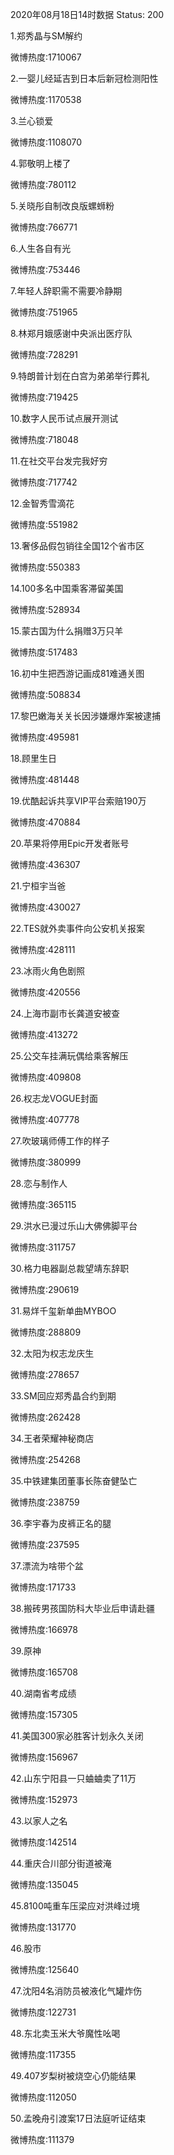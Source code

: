 2020年08月18日14时数据
Status: 200

1.郑秀晶与SM解约

微博热度:1710067

2.一婴儿经延吉到日本后新冠检测阳性

微博热度:1170538

3.兰心锁爱

微博热度:1108070

4.郭敬明上楼了

微博热度:780112

5.关晓彤自制改良版螺蛳粉

微博热度:766771

6.人生各自有光

微博热度:753446

7.年轻人辞职需不需要冷静期

微博热度:751965

8.林郑月娥感谢中央派出医疗队

微博热度:728291

9.特朗普计划在白宫为弟弟举行葬礼

微博热度:719425

10.数字人民币试点展开测试

微博热度:718048

11.在社交平台发完我好穷

微博热度:717742

12.金智秀雪滴花

微博热度:551982

13.奢侈品假包销往全国12个省市区

微博热度:550383

14.100多名中国乘客滞留美国

微博热度:528934

15.蒙古国为什么捐赠3万只羊

微博热度:517483

16.初中生把西游记画成81难通关图

微博热度:508834

17.黎巴嫩海关关长因涉嫌爆炸案被逮捕

微博热度:495981

18.顾里生日

微博热度:481448

19.优酷起诉共享VIP平台索赔190万

微博热度:470884

20.苹果将停用Epic开发者账号

微博热度:436307

21.宁桓宇当爸

微博热度:430027

22.TES就外卖事件向公安机关报案

微博热度:428111

23.冰雨火角色剧照

微博热度:420556

24.上海市副市长龚道安被查

微博热度:413272

25.公交车挂满玩偶给乘客解压

微博热度:409808

26.权志龙VOGUE封面

微博热度:407778

27.吹玻璃师傅工作的样子

微博热度:380999

28.恋与制作人

微博热度:365115

29.洪水已漫过乐山大佛佛脚平台

微博热度:311757

30.格力电器副总裁望靖东辞职

微博热度:290619

31.易烊千玺新单曲MYBOO

微博热度:288809

32.太阳为权志龙庆生

微博热度:278657

33.SM回应郑秀晶合约到期

微博热度:262428

34.王者荣耀神秘商店

微博热度:254268

35.中铁建集团董事长陈奋健坠亡

微博热度:238759

36.李宇春为皮裤正名的腿

微博热度:237595

37.漂流为啥带个盆

微博热度:171733

38.搬砖男孩国防科大毕业后申请赴疆

微博热度:166978

39.原神

微博热度:165708

40.湖南省考成绩

微博热度:157305

41.美国300家必胜客计划永久关闭

微博热度:156967

42.山东宁阳县一只蛐蛐卖了11万

微博热度:152973

43.以家人之名

微博热度:142514

44.重庆合川部分街道被淹

微博热度:135045

45.8100吨重车压梁应对洪峰过境

微博热度:131770

46.股市

微博热度:125640

47.沈阳4名消防员被液化气罐炸伤

微博热度:122731

48.东北卖玉米大爷魔性吆喝

微博热度:117355

49.407岁梨树被烧空心仍能结果

微博热度:112050

50.孟晚舟引渡案17日法庭听证结束

微博热度:111379

